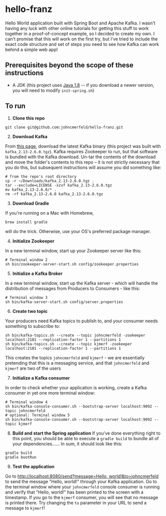 # hello-franz
Hello World application built with Spring Boot and Apache Kafka. I wasn't having any luck with other online tutorials for getting this stuff to work together in a proof-of-concept example, so I decided to create my own. I can't promise that this will work on the first try, but I've tried to include the exact code structure and set of steps you need to see how Kafka can work behind a simple web app!

## Prerequisites beyond the scope of these instructions
  - A JDK (this project uses [Java 1.8](https://www.oracle.com/java/technologies/javase/javase-jdk8-downloads.html) -- if you download a newer version, you will need to modify `init-spring.sh`)

## To run
  1. **Clone this repo**
```shell
git clone git@github.com:johncmerfeld/hello-franz.git
```

  2. **Download Kafka**

From [this page](https://kafka.apache.org/downloads), download the latest Kafka binary (this project was built with `kafka_2.13-2.6.0.tgz`). Kafka requires Zookeeper to run, but that software is bundled with the Kafka download. Un-tar the contents of the download and move the folder's contents to this repo – it is not strictly necessary that you do this, but subsequent instructions will assume you did something like:
```shell
# from the repo's root directory
cp -r ~/Downloads/kafka_2.13-2.6.0.tgz .
tar --exclude=LICENSE -xzvf kafka_2.13-2.6.0.tgz
mv kafka_2.13-2.6.0/* .
rm -rf kafka_2.13-2.6.0 kafka_2.13-2.6.0.tgz
```

  3. **Download Gradle**

If you're running on a Mac with Homebrew, 
```shell
brew install gradle
```
will do the trick. Otherwise, use your OS's preferred package manager.

  4. **Initialize Zookeeper**

In a new terminal window, start up your Zookeeper server like this:
```shell
# Terminal window 2
sh bin/zookeeper-server-start.sh config/zookeeper.properties
```

  5. **Initialize a Kafka Broker**

In a new terminal window, start up the Kafka server - which will handle the distribution of messages from Producers to Consumers - like this: 
```shell
# Terminal window 3
sh bin/kafka-server-start.sh config/server.properties
```

  6. **Create two topic**

Your producers need Kafka topics to publish to, and your consumer needs something to subscribe to: 
```shell
sh bin/kafka-topics.sh --create --topic johncmerfeld -zookeeper localhost:2181 --replication-factor 1 --partitions 1
sh bin/kafka-topics.sh --create --topic kjmerf -zookeeper localhost:2181 --replication-factor 1 --partitions 1
```

This creates the topics `johncmerfeld` and `kjmerf` - we are essentially pretending that this is a messaging service, and that `johncmerfeld` and `kjmerf` are two of the users

  7. **Initialize a Kafka consumer**

In order to check whether your application is working, create a Kafka consumer in yet one more terminal window: 
```shell
# Terminal window 4
sh bin/kafka-console-consumer.sh --bootstrap-server localhost:9092 --topic johncmerfeld
# optional: Terminal window 5
sh bin/kafka-console-consumer.sh --bootstrap-server localhost:9092 --topic kjmerf

```

  8. **Build and start the Spring application**
If you've done everything right to this point, you should be able to execute a `gradle build` to bundle all of your dependencies...... In sum, it should look like this:
```shell
gradle build
gradle bootRun
```

  9. **Test the application**

  Go to [http://localhost:8080/send?message=Hello, world!&to=johncmerfeld](http://localhost:8080/send?message=Hello,%20world!&to=johncmerfeld) to send the message "Hello, world!" through your Kafka application. Go to the terminal window where your `johncmerfeld` console consumer is running and verify that "Hello, world!" has been printed to the screen with a timestamp. If you go to the `kjmerf` consumer, you will see that no message is printed there. Try changing the `to` parameter in your URL to send a message to `kjmerf`!

